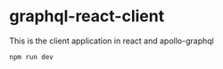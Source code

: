 # graphql-react-client
This is the client application in react and apollo-graphql

```
npm run dev
```
